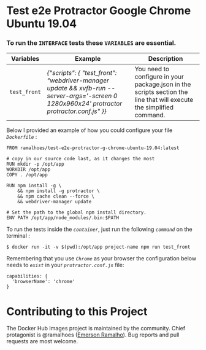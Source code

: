 # Test e2e Protractor Google Chrome Ubuntu 19.04


### To run the `INTERFACE` tests these `VARIABLES` are essential.

| Variables | Example | Description |
| ---- | ---- | ---- |
| `test_front` | *{"scripts": { "test_front": "webdriver-manager update && xvfb-run --server-args='-screen 0 1280x960x24' protractor protractor.conf.js" }}* | You need to configure in your package.json in the scripts section the line that will execute the simplified command.

Below I provided an example of how you could configure your file *`Dockerfile`* :

```
FROM ramalhoes/test-e2e-protractor-g-chrome-ubuntu-19.04:latest

# copy in our source code last, as it changes the most
RUN mkdir -p /opt/app
WORKDIR /opt/app
COPY . /opt/app

RUN npm install -g \
    && npm install -g protractor \
    && npm cache clean --force \
    && webdriver-manager update

# Set the path to the global npm install directory.
ENV PATH /opt/app/node_modules/.bin:$PATH
```

To run the tests inside the *`container`*, just run the following *`command`* on the terminal :

	$ docker run -it -v $(pwd):/opt/app project-name npm run test_front


Remembering that you use *`Chrome`* as your browser the configuration below needs to *`exist`* in your *`protractor.conf.js`* file:

```
capabilities: {
  'browserName': 'chrome'
}
```

# Contributing to this Project

The Docker Hub Images project is maintained by the community. Chief protagonist is @ramalhoes ([Emerson Ramalho](https://github.com/ramalhoes)). Bug reports and pull requests are most welcome.
